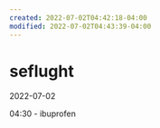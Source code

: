 ```yaml
---
created: 2022-07-02T04:42:18-04:00
modified: 2022-07-02T04:43:39-04:00
---
```


# seflught

2022-07-02

04:30 - ibuprofen
